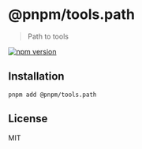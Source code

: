 # @pnpm/tools.path

> Path to tools

[![npm version](https://img.shields.io/npm/v/@pnpm/tools.path.svg)](https://www.npmjs.com/package/@pnpm/tools.path)

## Installation

```
pnpm add @pnpm/tools.path
```

## License

MIT
